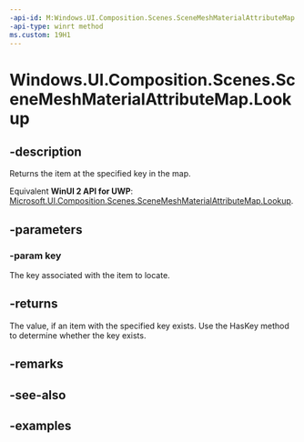 ```yaml
---
-api-id: M:Windows.UI.Composition.Scenes.SceneMeshMaterialAttributeMap.Lookup(System.String)
-api-type: winrt method
ms.custom: 19H1
---
```


<!-- Method syntax.
public SceneAttributeSemantic SceneMeshMaterialAttributeMap.Lookup(String key)
-->

# Windows.UI.Composition.Scenes.SceneMeshMaterialAttributeMap.Lookup

## -description

Returns the item at the specified key in the map.

Equivalent **WinUI 2 API for UWP**: [Microsoft.UI.Composition.Scenes.SceneMeshMaterialAttributeMap.Lookup](/windows/winui/api/microsoft.ui.composition.scenes.scenemeshmaterialattributemap.lookup).

## -parameters
### -param key

The key associated with the item to locate.

## -returns

The value, if an item with the specified key exists. Use the HasKey method to determine whether the key exists.

## -remarks

## -see-also

## -examples

